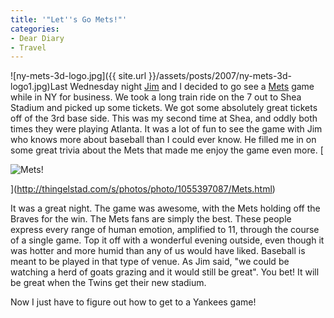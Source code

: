 ```yaml
---
title: '"Let''s Go Mets!"'
categories:
- Dear Diary
- Travel
---
```


![ny-mets-3d-logo.jpg]({{ site.url }}/assets/posts/2007/ny-mets-3d-logo1.jpg)Last Wednesday night [Jim](http://www.jimbernard.net/) and I decided to go see a [Mets](http://newyork.mets.mlb.com/) game while in NY for business. We took a long train ride on the 7 out to Shea Stadium and picked up some tickets. We got some absolutely great tickets off of the 3rd base side. This was my second time at Shea, and oddly both times they were playing Atlanta. It was a lot of fun to see the game with Jim who knows more about baseball than I could ever know. He filled me in on some great trivia about the Mets that made me enjoy the game even more.
[

![Mets!](http://farm2.static.flickr.com/1019/1055397087_557356c3cc.jpg)

](http://thingelstad.com/s/photos/photo/1055397087/Mets.html)

It was a great night. The game was awesome, with the Mets holding off the Braves for the win. The Mets fans are simply the best. These people express every range of human emotion, amplified to 11, through the course of a single game. Top it off with a wonderful evening outside, even though it was hotter and more humid than any of us would have liked. Baseball is meant to be played in that type of venue. As Jim said, "we could be watching a herd of goats grazing and it would still be great". You bet! It will be great when the Twins get their new stadium.

Now I just have to figure out how to get to a Yankees game!
